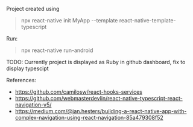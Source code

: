 Project created using
> npx react-native init MyApp --template react-native-template-typescript

Run:
> npx react-native run-android

TODO:
Currently project is displayed as Ruby in github dashboard, fix to display typescipt

References:
* https://github.com/camilosw/react-hooks-services
* https://github.com/webmasterdevlin/react-native-typescript-react-navigation-v5/
* https://medium.com/@jan.hesters/building-a-react-native-app-with-complex-navigation-using-react-navigation-85a479308f52